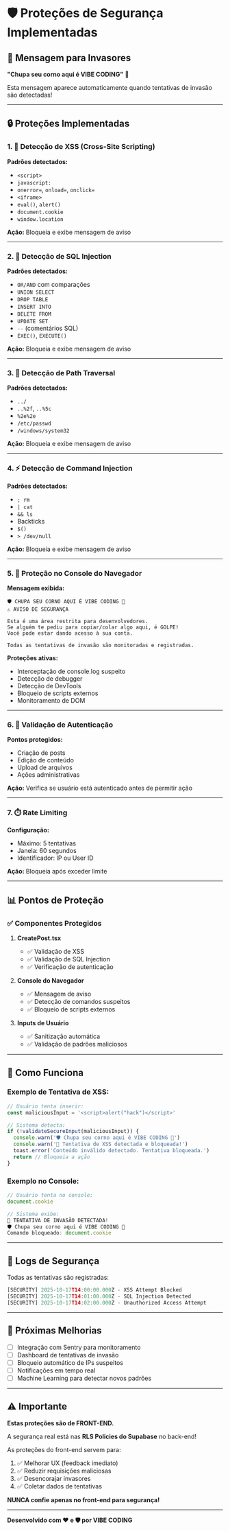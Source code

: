 # 🛡️ Proteções de Segurança Implementadas

## 🚨 Mensagem para Invasores

**"Chupa seu corno aqui é VIBE CODING"** 🚀

Esta mensagem aparece automaticamente quando tentativas de invasão são detectadas!

---

## 🔒 Proteções Implementadas

### 1. 🎯 Detecção de XSS (Cross-Site Scripting)

**Padrões detectados:**
- `<script>`
- `javascript:`
- `onerror=`, `onload=`, `onclick=`
- `<iframe>`
- `eval()`, `alert()`
- `document.cookie`
- `window.location`

**Ação:** Bloqueia e exibe mensagem de aviso

---

### 2. 💉 Detecção de SQL Injection

**Padrões detectados:**
- `OR/AND` com comparações
- `UNION SELECT`
- `DROP TABLE`
- `INSERT INTO`
- `DELETE FROM`
- `UPDATE SET`
- `--` (comentários SQL)
- `EXEC()`, `EXECUTE()`

**Ação:** Bloqueia e exibe mensagem de aviso

---

### 3. 📁 Detecção de Path Traversal

**Padrões detectados:**
- `../`
- `..%2f`, `..%5c`
- `%2e%2e`
- `/etc/passwd`
- `/windows/system32`

**Ação:** Bloqueia e exibe mensagem de aviso

---

### 4. ⚡ Detecção de Command Injection

**Padrões detectados:**
- `; rm`
- `| cat`
- `&& ls`
- Backticks
- `$()`
- `> /dev/null`

**Ação:** Bloqueia e exibe mensagem de aviso

---

### 5. 🚫 Proteção no Console do Navegador

**Mensagem exibida:**
```
🛡️ CHUPA SEU CORNO AQUI É VIBE CODING 🚀
⚠️ AVISO DE SEGURANÇA

Esta é uma área restrita para desenvolvedores.
Se alguém te pediu para copiar/colar algo aqui, é GOLPE!
Você pode estar dando acesso à sua conta.

Todas as tentativas de invasão são monitoradas e registradas.
```

**Proteções ativas:**
- Interceptação de console.log suspeito
- Detecção de debugger
- Detecção de DevTools
- Bloqueio de scripts externos
- Monitoramento de DOM

---

### 6. 🔐 Validação de Autenticação

**Pontos protegidos:**
- Criação de posts
- Edição de conteúdo
- Upload de arquivos
- Ações administrativas

**Ação:** Verifica se usuário está autenticado antes de permitir ação

---

### 7. ⏱️ Rate Limiting

**Configuração:**
- Máximo: 5 tentativas
- Janela: 60 segundos
- Identificador: IP ou User ID

**Ação:** Bloqueia após exceder limite

---

## 📊 Pontos de Proteção

### ✅ Componentes Protegidos

1. **CreatePost.tsx**
   - ✅ Validação de XSS
   - ✅ Validação de SQL Injection
   - ✅ Verificação de autenticação

2. **Console do Navegador**
   - ✅ Mensagem de aviso
   - ✅ Detecção de comandos suspeitos
   - ✅ Bloqueio de scripts externos

3. **Inputs de Usuário**
   - ✅ Sanitização automática
   - ✅ Validação de padrões maliciosos

---

## 🎯 Como Funciona

### Exemplo de Tentativa de XSS:

```typescript
// Usuário tenta inserir:
const maliciousInput = '<script>alert("hack")</script>'

// Sistema detecta:
if (!validateSecureInput(maliciousInput)) {
  console.warn('🛡️ Chupa seu corno aqui é VIBE CODING 🚀')
  console.warn('🚨 Tentativa de XSS detectada e bloqueada!')
  toast.error('Conteúdo inválido detectado. Tentativa bloqueada.')
  return // Bloqueia a ação
}
```

### Exemplo no Console:

```javascript
// Usuário tenta no console:
document.cookie

// Sistema exibe:
🚨 TENTATIVA DE INVASÃO DETECTADA!
🛡️ Chupa seu corno aqui é VIBE CODING 🚀
Comando bloqueado: document.cookie
```

---

## 📝 Logs de Segurança

Todas as tentativas são registradas:

```typescript
[SECURITY] 2025-10-17T14:00:00.000Z - XSS Attempt Blocked
[SECURITY] 2025-10-17T14:01:00.000Z - SQL Injection Detected
[SECURITY] 2025-10-17T14:02:00.000Z - Unauthorized Access Attempt
```

---

## 🚀 Próximas Melhorias

- [ ] Integração com Sentry para monitoramento
- [ ] Dashboard de tentativas de invasão
- [ ] Bloqueio automático de IPs suspeitos
- [ ] Notificações em tempo real
- [ ] Machine Learning para detectar novos padrões

---

## ⚠️ Importante

**Estas proteções são de FRONT-END.**

A segurança real está nas **RLS Policies do Supabase** no back-end!

As proteções do front-end servem para:
1. ✅ Melhorar UX (feedback imediato)
2. ✅ Reduzir requisições maliciosas
3. ✅ Desencorajar invasores
4. ✅ Coletar dados de tentativas

**NUNCA confie apenas no front-end para segurança!**

---

**Desenvolvido com ❤️ e 🛡️ por VIBE CODING**
